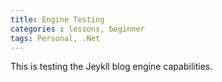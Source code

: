```yaml
---
title: Engine Testing
categories : lessons, beginner
tags: Personal, .Net
---
```


This is testing the Jeykll blog engine capabilities.
